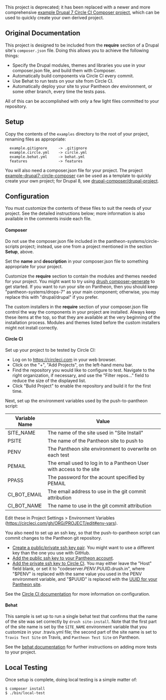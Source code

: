 This project is deprecated; it has been replaced with a newer and more comprehensive [example Drupal 7 Circle CI Composer project](https://github.com/pantheon-systems/example-drupal7-circle-composer), which can be used to quickly create your own derived project.

## Original Documentation

This project is designed to be included from the **require** section of a Drupal site's `composer.json` file.  Doing this allows you to achieve the following things:

* Specify the Drupal modules, themes and libraries you use in your composer.json file, and build them with Composer.
* Automatically build components via Circle CI every commit.
* Use Behat to run tests on your site from Circle CI.
* Automatically deploy your site to your Pantheon dev environment, or some other branch, every time the tests pass.

All of this can be accomplished with only a few light files committed to your repository.

## Setup

Copy the contents of the `examples` directory to the root of your project, renaming files as appropriate:
```
  example.gitignore     -> .gitignore
  example.circle.yml    -> circle.yml
  example.behat.yml     -> behat.yml
  features              -> features
```
You will also need a composer.json file for your project.  The project [example-drupal7-circle-composer](https://github.com/pantheon-systems/example-drupal7-circle-composer) can be used as a template to quickly create your own project; for Drupal 8, see [drupal-composer/drupal-project](https://github.com/drupal-composer/drupal-project).

## Configuration

You must customize the contents of these files to suit the needs of your project.  See the detailed instructions below; more information is also available in the comments inside each file.

#### Composer

Do not use the composer.json file included in the pantheon-systems/circle-scripts project; instead, use one from a project mentioned in the section **Setup**, above.

Set the **name** and **description** in your composer.json file to something appropriate for your project.  

Customize the **require** section to contain the modules and themes needed for your project.  You might want to try using [drush composer-generate](https://www.drupal.org/project/composer_generate) to get started.  If you want to run your site on Pantheon, then you should keep "pantheon-systems/drops-7" as your main component; otherwise, you may replace this with "drupal/drupal" if you prefer.

The custom installers in the **require** section of your composer.json file control the way the components in your project are installed. Always keep these items at the top, so that they are available at the very beginning of the installation process.  Modules and themes listed before the custom installers might not install correctly.

#### Circle CI

Set up your project to be tested by Circle CI:

* Log on to https://circleci.com in your web browser.
* Click on the "+", "Add Projects", on the left-hand menu bar.
* Find the repository you would like to configure to test.  Navigate to the right organization, if necessary, and use the "Filter repos..." field to reduce the size of the displayed list.
* Click "Build Project" to enable the repository and build it for the first time.

Next, set up the environment variables used by the push-to-pantheon script:

Variable Name | Value
------------- | --------------------------------------------
SITE_NAME     | The name of the site used in "Site Install"
PSITE         | The name of the Pantheon site to push to
PENV          | The Pantheon site environment to overwrite on each test
PEMAIL        | The email used to log in to a Pantheon User with access to the site
PPASS         | The password for the acount specified by PEMAIL
CI_BOT_EMAIL  | The email address to use in the git commit attribution
CI_BOT_NAME   | The name to use in the git commit attribution

Edit these in Project Settings > Environment Variables (https://circleci.com/gh/ORG/PROJECT/edit#env-vars).

You also need to set up an ssh key, so that the push-to-pantheon script can commit changes to the Pantheon git repository.

* [Create a public/private ssh key pair](https://help.github.com/articles/generating-ssh-keys/). You might want to use a different key than the one you use with GitHub.
* [Add the public ssh key to your Pantheon account](https://pantheon.io/docs/articles/users/loading-ssh-keys/).
* [Add the private ssh key to Circle CI](https://circleci.com/docs/permissions-and-access-during-deployment). You may either leave the "Host" field blank, or set it to "codeserver.$PENV.$PUUID.drush.in", where "$PENV" is replaced with the same value you used in the PENV environment variable, and "$PUUID" is replaced with the [UUID for your Pantheon site](https://pantheon.io/docs/articles/sites/).

See the [Circle CI documentation](https://circleci.com/docs/getting-started) for more information on configuration.

#### Behat

This sample is set up to run a single behat test that confirms that the name of the site was set correctly by `drush site-install`.  Note that the first part of the site name is set by the `SITE_NAME` environment variable that you customize in your .travis.yml file; the second part of the site name is set to `Travis Test Site` on Travis, and `Pantheon Test Site` on Pantheon.

See the [behat documentation](http://docs.behat.org/en/latest/) for further instructions on adding more tests to your project.

## Local Testing

Once setup is complete, doing local testing is a simple matter of:
```
$ composer install
$ ./bin/local-test
```

